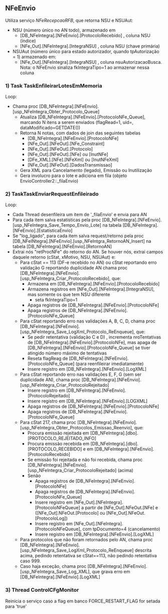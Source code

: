 ## NFeEnvio 

Utiliza serviço _NFeRecepcaoRFB_, que retorna NSU e NSUAut:

 * NSU (número único no AN todo), armazenado em
   * [DB_NFeIntegra].[NFeEnvio].[ProtocoloRecebido] , coluna NSU (índice)
   * [NFe_Out].[NFeIntegra].[IntegraNSU]                  , coluna NSU (chave primária)
 * NSUAut  (número único para estado autorizador, quando tpAutorização = 1) armazenado em:
   * [NFe_Out].[NFeIntegra].[IntegraNSU] , coluna nsuAutorizacaoBusca. Nota: o NFeEnvio sinaliza fkIntegraTipo=1 ao armazenar nessa coluna
  
### 1) Task TaskEnfileirarLotesEmMemoria

Loop:

 * Chama proc [DB_NFeIntegra].[NFeEnvio].[usp_NFeIntegra_Obter_Protocolo_Queue]
   * Atualiza [DB_NFeIntegra].[NFeEnvio].[ProtocoloNFe_Queue], marcando N itens a serem enviados (flagRead=1, uid=<GUID>, dataModificado=GETDATE())
   * Retorna N notas, com dados de join das seguintes tabelas
     * [DB_NFeIntegra].[NFeEnvio].[ProtocoloNFe]
     * [NFe_Out].[NFeOut].[NFe_Constraint]
     * [NFe_Out].[NFeOut].[Protocolo]
     * [NFe_Out].[NFeOut].[NFe] ou [InutNFe]
     * [DFe_XML].[NFe].[NFeXml] ou [InutNFeXml]
     * [NFe_Out].[NFeOut].[DadosTransmissao]
   * Gera XML para Cancelamento (legado), Emissão ou Inutilização
   * Gera involucro para o lote e adiciona em fila (objeto EnvioController2::_filaEnvio)

### 2) Task ​TaskEnviarRequestEnfileirado<N>

Loop:

 * Cada Thread desenfileira um item de '_filaEnvio' e envia para AN
 * Para cada item salva estatísticas pela proc [DB_NFeIntegra].[NFeEnvio].[usp_NFeIntegra_Save_Tempo_Envio_Lote] na tabela [DB_NFeIntegra].[NFeEnvio].[EstatisticaEnvio]
 * Se "log_ligado", para cada item salva request/retorno pela proc [DB_NFeINtegra].[NFeEnvio].[usp_NFeIntgra_RetornoAN_Insert] na tabela [DB_NFeIntegra].[NFeEnvio].[RetornoAN]
 * Extrai nós "retProcNFe" do retorno do AN. Se houver nós, extrai campos daquele retorno (cStat, xMotivo, NSU, NSUAut) e:
   * Para cStat == 113 (DF-e recebido no AN) ou cStat reportando erro validação G reportando duplicidade AN chama proc [DB_NFeIntegra].[NFeEnvio].[usp_NFeIntegra_Criar_ProtocoloRecebido], que:
     * Armazena em [DB_NFeIntegra].[NFeEnvio].[ProtocoloRecebido]
     * Armazena registros em [NFe_Out].[NFeIntegra].[IntegraNSU], mas somente os que tem NSU diferente
       * seta fkIntegraTipo=1
     * Apaga registros de [DB_NFeIntegra].[NFeEnvio].[ProtocoloNFe]
     * Apaga registros de [DB_NFeIntegra].[NFeEnvio].[ProtocoloNFe_Queue]
   * Para cStat reportando erro nas validações A, B, C, D, chama proc [DB_NFeIntegra].[NFeEnvio].[usp_NFeIntegra_Save_LogXml_Protocolo_ReEnqueue], que:
     * Se pedir retentativa (validação C e D) , incrementa nroTentativas de [DB_NFeIntegra].[NFeEnvio].[ProtocoloNFe], mas apaga de [DB_NFeIntegra].[NFeEnvio].[ProtocoloNFe_Queue] se tiver atingido número máximo de tentativas
     * Reseta flagReag de [DB_NFeIntegra].[NFeEnvio].[ProtocoloNFe_Queue] (para reenfileirar imediatamente)
     * Insere registro em [DB_NFeIntegra].[NFeEnvio].[LogXML]
   * Para cStat reportando erro nas validações E, F, G (sem ser duplicidade AN), chama proc [DB_NFeIntegra].[NFeEnvio].[usp_NFeIntegra_Criar_ProtocoloRejeitado]
     * Insere registro em [DB_NFeIntegra].[NFeEnvio].[ProtocoloRejeitado]
     * Insere registro em [DB_NFeIntegra].[NFeEnvio].[LOGXML]
     * Apaga registros de [DB_NFeIntegra].[NFeEnvio].[ProtocoloNFe]
     * Apaga registros de [DB_NFeIntegra].[NFeEnvio].[ProtocoloNFe_Queue]
   * Para cStat 217, chama proc [DB_NFeIntegra].[NFeEnvio].[usp_NFeIntegra_Obter_Protocolos_Emissao_Reenvio], que:
     * Procura emissão rejeitada em [DB_NFeIntegra].[dbo].[PROTOCOLO_REJEITADO_INFO]
     * Procura emissão recebida em [DB_NFeIntegra].[dbo].[PROTOCOLO_RECEBIDO] e em [DB_NFeIntegra].[NFeEnvio].[ProtocoloRecebido]
     * Se emissão foi rejeitada e não foi recebida, chama proc [DB_NFeIntegra].[NFeEnvio].[usp_NFeIntegra_Criar_ProtocoloRejeitado] (acima)
     * Senão
       * Apaga registros de [DB_NFeIntegra].[NFeEnvio].[ProtocoloNFe]
       * Apaga registros de [DB_NFeIntegra].[NFeEnvio].[ProtocoloNFe_Queue]
       * Insere registro em [NFe_Out].[NFeIntegra].[ProtocoloNFeQueue] a partir de [NFe_Out].NFeOut.[NFe] e ([NFe_Out].NFeOut.[Protocolo] ou [NFe_Out].NFeOut.[ProtocoloLog])
       * Insere registro em [NFe_Out].[NFeIntegra].[ProtocoloNFeQueue], com tpDocumento=4 (cancelamento)
       * Insere registro em [DB_NFeIntegra].[NFeEnvio].[LogXML]
   * Para protocolos que não foram retornados pelo AN, chama proc [DB_NFeIntegra].[NFeEnvio].[usp_NFeIntegra_Save_LogXml_Protocolo_ReEnqueue] descrita acima, pedindo retentativa se cStat==113, não pedindo retentativa caso 999.
   * Caso haja exceção, chama proc [DB_NFeIntegra].[NFeEnvio].[usp_NFeIntegra_Save_Log_XML], que grava erro em [DB_NFeIntegra].[NFeEnvio].[LogXML]

### 3) Thread ControlCFgMonitor

Reinicia o serviço caso a flag em banco FORCE_RESTART_FLAG for setada para 'true'